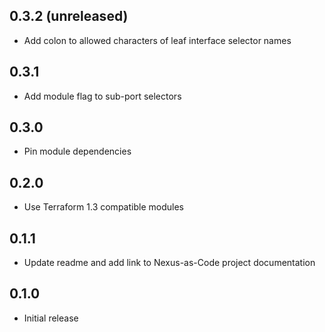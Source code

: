 ## 0.3.2 (unreleased)

- Add colon to allowed characters of leaf interface selector names

## 0.3.1

- Add module flag to sub-port selectors

## 0.3.0

- Pin module dependencies

## 0.2.0

- Use Terraform 1.3 compatible modules

## 0.1.1

- Update readme and add link to Nexus-as-Code project documentation

## 0.1.0

- Initial release
